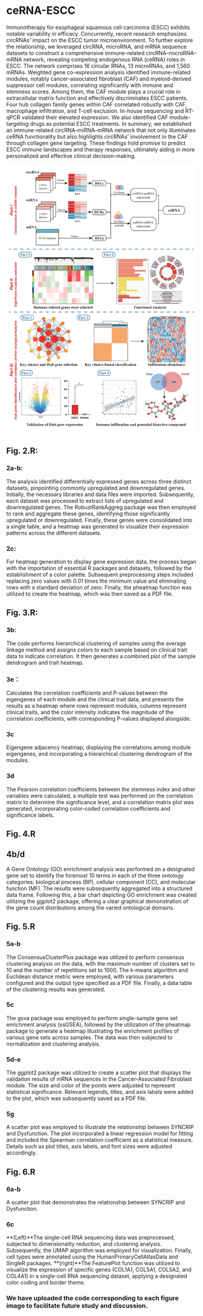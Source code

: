 # ceRNA-ESCC
Immunotherapy for esophageal squamous cell carcinoma (ESCC) exhibits notable variability in efficacy. Concurrently, recent research emphasizes circRNAs' impact on the ESCC tumor microenvironment. To further explore the relationship, we leveraged circRNA, microRNA, and mRNA sequence datasets to construct a comprehensive immune-related circRNA–microRNA–mRNA network, revealing competing endogenous RNA (ceRNA) roles in ESCC. The network comprises 16 circular RNAs, 13 microRNAs, and 1,560 mRNAs. Weighted gene co-expression analysis identified immune-related modules, notably cancer-associated fibroblast (CAF) and myeloid-derived suppressor cell modules, correlating significantly with immune and stemness scores. Among them, the CAF module plays a crucial role in extracellular matrix function and effectively discriminates ESCC patients. Four hub collagen family genes within CAF correlated robustly with CAF, macrophage infiltration, and T-cell exclusion. In-house sequencing and RT-qPCR validated their elevated expression. We also identified CAF module-targeting drugs as potential ESCC treatments. In summary, we established an immune-related circRNA–miRNA–mRNA network that not only illuminates ceRNA functionality but also highlights circRNAs' involvement in the CAF through collagen gene targeting. These findings hold promise to predict ESCC immune landscapes and therapy responses, ultimately aiding in more personalized and effective clinical decision-making.

![Flow chart](https://github.com/18789898551/ceRNA-ESCC/blob/main/Code/Flowchart.png)

## Fig. 2.R:
### 2a-b:
The analysis identified differentially expressed genes across three distinct datasets, pinpointing commonly upregulated and downregulated genes. Initially, the necessary libraries and data files were imported. Subsequently, each dataset was processed to extract lists of upregulated and downregulated genes. The RobustRankAggreg package was then employed to rank and aggregate these genes, identifying those significantly upregulated or downregulated. Finally, these genes were consolidated into a single table, and a heatmap was generated to visualize their expression patterns across the different datasets.
### 2c:
For heatmap generation to display gene expression data, the process began with the importation of essential R packages and datasets, followed by the establishment of a color palette. Subsequent preprocessing steps included replacing zero values with 0.01 times the minimum value and eliminating rows with a standard deviation of zero. Finally, the pheatmap function was utilized to create the heatmap, which was then saved as a PDF file.

## Fig. 3.R: 
### 3b:
The code performs hierarchical clustering of samples using the average linkage method and assigns colors to each sample based on clinical trait data to indicate correlation. It then generates a combined plot of the sample dendrogram and trait heatmap.
### 3e：
Calculates the correlation coefficients and P-values between the eigengenes of each module and the clinical trait data, and presents the results as a heatmap where rows represent modules, columns represent clinical traits, and the color intensity indicates the magnitude of the correlation coefficients, with corresponding P-values displayed alongside.
### 3c
Eigengene adjacency heatmap, displaying the correlations among module eigengenes, and incorporating a hierarchical clustering dendrogram of the modules.
### 3d
The Pearson correlation coefficients between the stemness index and other variables were calculated, a multiple test was performed on the correlation matrix to determine the significance level, and a correlation matrix plot was generated, incorporating color-coded correlation coefficients and significance labels.

## Fig. 4.R
## 4b/d
A Gene Ontology (GO) enrichment analysis was performed on a designated gene set to identify the foremost 10 terms in each of the three ontology categories: biological process (BP), cellular component (CC), and molecular function (MF). The results were subsequently aggregated into a structured data frame. Following this, a bar chart depicting GO enrichment was created utilizing the ggplot2 package, offering a clear graphical demonstration of the gene count distributions among the varied ontological domains.

## Fig. 5.R
### 5a-b
The ConsensusClusterPlus package was utilized to perform consensus clustering analysis on the data, with the maximum number of clusters set to 10 and the number of repetitions set to 1000. The k-means algorithm and Euclidean distance metric were employed, with various parameters configured and the output type specified as a PDF file. Finally, a data table of the clustering results was generated.
### 5c
The gsva package was employed to perform single-sample gene set enrichment analysis (ssGSEA), followed by the utilization of the pheatmap package to generate a heatmap illustrating the enrichment profiles of various gene sets across samples. The data was then subjected to normalization and clustering analysis.
### 5d-e
The ggplot2 package was utilized to create a scatter plot that displays the validation results of mRNA sequences in the Cancer-Associated Fibroblast module. The size and color of the points were adjusted to represent statistical significance. Relevant legends, titles, and axis labels were added to the plot, which was subsequently saved as a PDF file.
### 5g 
A scatter plot was employed to illustrate the relationship between SYNCRIP and Dysfunction. The plot incorporated a linear regression model for fitting and included the Spearman correlation coefficient as a statistical measure. Details such as plot titles, axis labels, and font sizes were adjusted accordingly.

## Fig. 6.R
### 6a-b
A scatter plot that demonstrates the relationship between SYNCRIP and Dysfunction. 
### 6c
**(Left)**The single-cell RNA sequencing data was preprocessed, subjected to dimensionality reduction, and clustering analysis. Subsequently, the UMAP algorithm was employed for visualization. Finally, cell types were annotated using the HumanPrimaryCellAtlasData and SingleR packages.
**(right)**The FeaturePlot function was utilized to visualize the expression of specific genes (COL1A1, COL5A1, COL5A2, and COL4A1) in a single-cell RNA sequencing dataset, applying a designated color coding and border theme. 

### We have uploaded the code corresponding to each figure image to facilitate future study and discussion.
